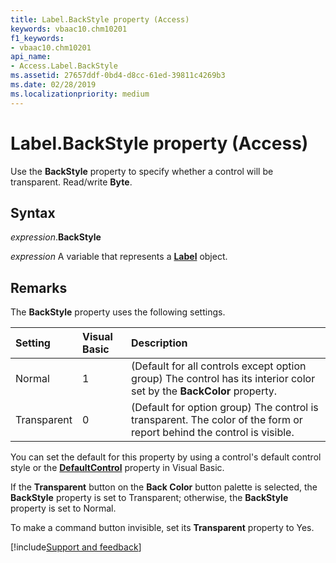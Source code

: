 ```yaml
---
title: Label.BackStyle property (Access)
keywords: vbaac10.chm10201
f1_keywords:
- vbaac10.chm10201
api_name:
- Access.Label.BackStyle
ms.assetid: 27657ddf-0bd4-d8cc-61ed-39811c4269b3
ms.date: 02/28/2019
ms.localizationpriority: medium
---
```



# Label.BackStyle property (Access)

Use the **BackStyle** property to specify whether a control will be transparent. Read/write **Byte**.


## Syntax

_expression_.**BackStyle**

_expression_ A variable that represents a **[Label](Access.Label.md)** object.


## Remarks

The **BackStyle** property uses the following settings.

|Setting|Visual Basic|Description|
|:-----|:-----|:-----|
|Normal|1|(Default for all controls except option group) The control has its interior color set by the **BackColor** property.|
|Transparent|0|(Default for option group) The control is transparent. The color of the form or report behind the control is visible.|

You can set the default for this property by using a control's default control style or the **[DefaultControl](access.form.defaultcontrol.md)** property in Visual Basic.

If the **Transparent** button on the **Back Color** button palette is selected, the **BackStyle** property is set to Transparent; otherwise, the **BackStyle** property is set to Normal.

To make a command button invisible, set its **Transparent** property to Yes.



[!include[Support and feedback](~/includes/feedback-boilerplate.md)]